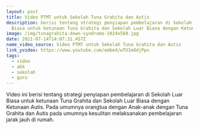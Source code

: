 ```yaml
---
layout: post
title: Video PTMT untuk Sekolah Tuna Grahita dan Autis
description: berisi tentang strategi penyiapan pembelajaran di Sekolah Luar
  Biasa untuk ketunaan Tuna Grahita dan Sekolah Luar Biasa dengan Ketunaan Autis
image: /img/tunagrahita-down-syndrome-1024x560.jpg
date: 2021-07-14T14:07:31.457Z
name_video_source: Video PTMT untuk Sekolah Tuna Grahita dan Autis
link_yvideo: https://www.youtube.com/embed/wTU1mOdjPps
tags:
  - video
  - abk
  - sekolah
  - guru
---
```

Video ini berisi tentang strategi penyiapan pembelajaran di Sekolah Luar Biasa untuk ketunaan Tuna Grahita dan Sekolah Luar Biasa dengan Ketunaan Autis. Pada umumnya orangtua dengan Anak-anak dengan Tuna Grahita dan Autis pada umumnya kesulitan melaksanakan pembelajaran jarak jauh di rumah.

